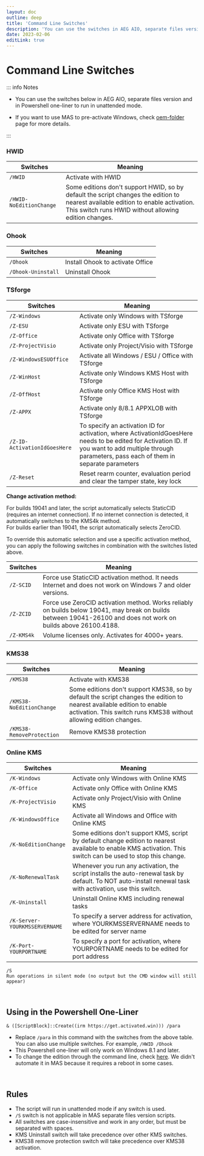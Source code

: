 ```yaml
---
layout: doc
outline: deep
title: 'Command Line Switches'
description: 'You can use the switches in AEG AIO, separate files version and in Powershell one-liner to run in unattended mode.'
date: 2023-02-06
editLink: true
---
```


# Command Line Switches


::: info Notes

- You can use the switches below in AEG AIO, separate files version and in Powershell one-liner to run in unattended mode.

- If you want to use MAS to pre-activate Windows, check [oem-folder](./oem-folder) page for more details.

:::

### HWID

| Switches                | Meaning                                                                                                                                                                                   |
| ----------------------- | ----------------------------------------------------------------------------------------------------------------------------------------------------------------------------------------- |
| `/HWID`                 | Activate with HWID                                                                                                                                                                        |
| `/HWID-NoEditionChange` | Some editions don't support HWID, so by default the script changes the edition to nearest available edition to enable activation. This switch runs HWID without allowing edition changes. |

### Ohook

| Switches           | Meaning                          |
| ------------------ | -------------------------------- |
| `/Ohook`           | Install Ohook to activate Office |
| `/Ohook-Uninstall` | Uninstall Ohook                  |

### TSforge

| Switches                     | Meaning                                                                                                                                                                                               |
| ---------------------------- | ----------------------------------------------------------------------------------------------------------------------------------------------------------------------------------------------------- |
| `/Z-Windows`                 | Activate only Windows with TSforge                                                                                                                                                                    |
| `/Z-ESU`                     | Activate only ESU with TSforge                                                                                                                                                                        |
| `/Z-Office`                  | Activate only Office with TSforge                                                                                                                                                                     |
| `/Z-ProjectVisio`            | Activate only Project/Visio with TSforge                                                                                                                                                              |
| `/Z-WindowsESUOffice`        | Activate all Windows / ESU / Office with TSforge                                                                                                                                                      |
| `/Z-WinHost`                 | Activate only Windows KMS Host with TSforge                                                                                                                                                           |
| `/Z-OffHost`                 | Activate only Office KMS Host with TSforge                                                                                                                                                            |
| `/Z-APPX`                    | Activate only 8/8.1 APPXLOB with TSforge                                                                                                                                                              |
| `/Z-ID-ActivationIdGoesHere` | To specify an activation ID for activation, where ActivationIdGoesHere needs to be edited for Activation ID. If you want to add multiple through parameters, pass each of them in separate parameters |
| `/Z-Reset`                   | Reset rearm counter, evaluation period and clear the tamper state, key lock                                                                                                                           |

**Change activation method:**

For builds 19041 and later, the script automatically selects StaticCID (requires an internet connection). If no internet connection is detected, it automatically switches to the KMS4k method.  
For builds earlier than 19041, the script automatically selects ZeroCID.

To override this automatic selection and use a specific activation method, you can apply the following switches in combination with the switches listed above.

| Switches   | Meaning                                                                                                                                                          |
| ---------- | ---------------------------------------------------------------------------------------------------------------------------------------------------------------- |
| `/Z-SCID`  | Force use StaticCID activation method. It needs Internet and does not work on Windows 7 and older versions.                                                      |
| `/Z-ZCID`  | Force use ZeroCID activation method. Works reliably on builds below 19041, may break on builds between 19041-26100 and does not work on builds above 26100.4188. |
| `/Z-KMS4k` | Volume licenses only. Activates for 4000+ years.                                                                                                                 |

### KMS38

| Switches                  | Meaning                                                                                                                                                                                     |
| ------------------------- | ------------------------------------------------------------------------------------------------------------------------------------------------------------------------------------------- |
| `/KMS38`                  | Activate with KMS38                                                                                                                                                                         |
| `/KMS38-NoEditionChange`  | Some editions don't support KMS38, so by default the script changes the edition to nearest available edition to enable activation. This switch runs KMS38 without allowing edition changes. |
| `/KMS38-RemoveProtection` | Remove KMS38 protection                                                                                                                                                                     |

### Online KMS

| Switches                      | Meaning                                                                                                                                                       |
| ----------------------------- | ------------------------------------------------------------------------------------------------------------------------------------------------------------- |
| `/K-Windows`                  | Activate only Windows with Online KMS                                                                                                                         |
| `/K-Office`                   | Activate only Office with Online KMS                                                                                                                          |
| `/K-ProjectVisio`             | Activate only Project/Visio with Online KMS                                                                                                                   |
| `/K-WindowsOffice`            | Activate all Windows and Office with Online KMS                                                                                                               |
| `/K-NoEditionChange`          | Some editions don't support KMS, script by default change edition to nearest available to enable KMS activation. This switch can be used to stop this change. |
| `/K-NoRenewalTask`            | Whenever you run any activation, the script installs the auto-renewal task by default. To NOT auto-install renewal task with activation, use this switch.     |
| `/K-Uninstall`                | Uninstall Online KMS including renewal tasks                                                                                                                  |
| `/K-Server-YOURKMSSERVERNAME` | To specify a server address for activation, where YOURKMSSERVERNAME needs to be edited for server name                                                        |
| `/K-Port-YOURPORTNAME`        | To specify a port for activation, where YOURPORTNAME needs to be edited for port address                                                                      |

```
/S
Run operations in silent mode (no output but the CMD window will still appear)
```

<br/>

## Using in the Powershell One-Liner

`& ([ScriptBlock]::Create((irm https://get.activated.win))) /para`

- Replace `/para` in this command with the switches from the above table. You can also use multiple switches. For example, `/HWID /Ohook`
- This Powershell one-liner will only work on Windows 8.1 and later.
- To change the edition through the command line, check [here](change_windows_edition.md#manual-edition-change). We didn't automate it in MAS because it requires a reboot in some cases.

<br/>

## Rules

- The script will run in unattended mode if any switch is used.
- `/S` switch is not applicable in MAS separate files version scripts.
- All switches are case-insensitive and work in any order, but must be separated with spaces.
- KMS Uninstall switch will take precedence over other KMS switches.
- KMS38 remove protection switch will take precedence over KMS38 activation.

